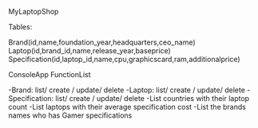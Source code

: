 MyLaptopShop

Tables:

Brand(id,name,foundation_year,headquarters,ceo_name)
Laptop(id,brand_id,name,release_year,baseprice)
Specification(id,laptop_id,name,cpu,graphicscard,ram,additionalprice)

ConsoleApp FunctionList

-Brand: 	list/ create / update/ delete
-Laptop: 	list/ create / update/ delete
-Specification: list/ create / update/ delete
-List countries with their laptop count
-List laptops with their average specification cost
-List the brands names who has Gamer specifications


